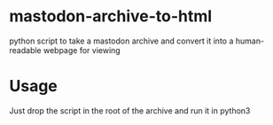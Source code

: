 # mastodon-archive-to-html
python script to take a mastodon archive and convert it into a human-readable webpage for viewing

# Usage
Just drop the script in the root of the archive and run it in python3
